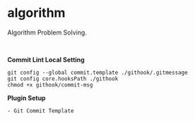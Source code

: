 # algorithm
Algorithm Problem Solving.

</br>

**Commit Lint Local Setting**

```
git config --global commit.template ./githook/.gitmessage
git config core.hooksPath ./githook
chmod +x githook/commit-msg
```

**Plugin Setup**

```
- Git Commit Template
```
